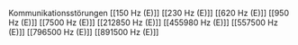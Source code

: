 Kommunikationsstörungen
[[150 Hz (E)]]
[[230 Hz (E)]]
[[620 Hz (E)]]
[[950 Hz (E)]]
[[7500 Hz (E)]]
[[212850 Hz (E)]]
[[455980 Hz (E)]]
[[557500 Hz (E)]]
[[796500 Hz (E)]]
[[891500 Hz (E)]]